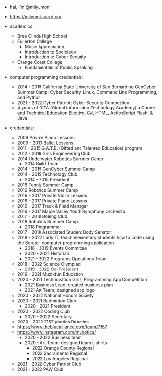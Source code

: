 - hai, i’m @miiyumoni
- https://miiyumii.carrd.co/

- academics:
  - Brea Olinda High School
  - Fullerton College
    - Music Appreciation
    - Introduction to Sociology
    - Introduction to Cyber Security
  - Orange Coast College
    - Fundamentals of Public Speaking

- computer programming credentials:
  - 2014 - 2019 California State University of San Bernardino GenCyber Summer Camp; Cyber Security, Linux, Command Line Programming, and Python
  - 2021 - 2022 Cyber Patriot; Cyber Security Competition
  - 4 years of GITA (Global Information Technology Academy) a Career and Technical Education Elective; C#, HTML, ActionScript Flash, & Java 

- credentials:
  - 2009 Private Piano Lessons
  - 2009 - 2010 Ballet Lessons
  - 2011 - 2015 G.A.T.E. (Gifted and Talented Education) program 
  - 2012 - 2016 Girls Enginneering Club
  - 2014 Underwater Robotics Summer Camp 
    - 2014 Build Team
  - 2014 - 2019 GenCyber Summer Camp 
  - 2014 - 2015 Technology Club 
    - 2014 - 2015 President
  - 2016 Tennis Summer Camp 
  - 2016 Robotics Summer Camp
  - 2016 - 2017 Private Violin Lessons
  - 2016 - 2017 Private Piano Lessons
  - 2016 - 2017 Track & Field Manager
  - 2016 - 2017 Maple Valley Youth Symphony Orchestra 
  - 2017 - 2018 Boeing Club
  - 2018 Robotics Summer Camp
    - 2018 Programmer
  - 2017 - 2018 Associated Student Body Senator
  - 2018 - 2022 Lady IT; teach elementary students how to code using the Scratch computer programming application 
    - 2018 - 2019 Events Committee
    - 2020 - 2021 Historian
    - 2021 - 2022 Programs Operations Team
  - 2018 - 2022 Science Olympiad
    - 2019 - 2022 Co-President
  - 2019 - 2021 Muzikfun Education
  - 2020 - 2021 Technovation Girls; Programming App Competition
    - 2021 Business Lead; created business plan
    - 2021 Art Team; designed app logo
  - 2020 - 2022 National Honors Society
  - 2020 - 2021 Badminton Club
    - 2020 - 2021 President
  - 2020 - 2022 Coding Club
    - 2020 - 2022 Secretary 
  - 2020 - 2022 7157 μbotics Robotics 
  - https://www.thebluealliance.com/team/7157
  - https://www.instagram.com/mubotics/
    - 2020 - 2022 Business team
    - 2020 - Art Team; designed team t-shirts
      - 2022 Orange County Regional
      - 2022 Sacramento Regional
      - 2022 Los Angeles Regional
  - 2021 - 2022 Cyber Patriot Club
  - 2021 - 2022 PAW Club  
